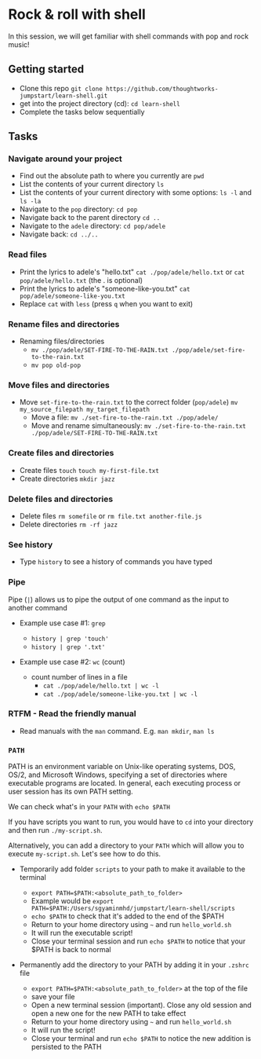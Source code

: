 # Rock & roll with shell

In this session, we will get familiar with shell commands with pop and rock music!

## Getting started
- Clone this repo `git clone https://github.com/thoughtworks-jumpstart/learn-shell.git`
- get into the project directory (cd): `cd learn-shell`
- Complete the tasks below sequentially

## Tasks

### Navigate around your project
- Find out the absolute path to where you currently are `pwd`
- List the contents of your current directory `ls`
- List the contents of your current directory with some options: `ls -l` and `ls -la`
- Navigate to the `pop` directory: `cd pop`
- Navigate back to the parent directory `cd ..`
- Navigate to the `adele` directory: `cd pop/adele`
- Navigate back: `cd ../..`

### Read files
- Print the lyrics to adele's "hello.txt" `cat ./pop/adele/hello.txt` or `cat pop/adele/hello.txt` (the . is optional)
- Print the lyrics to adele's "someone-like-you.txt" `cat pop/adele/someone-like-you.txt`
- Replace `cat` with `less` (press `q` when you want to exit)

### Rename files and directories
- Renaming files/directories
  - `mv ./pop/adele/SET-FIRE-TO-THE-RAIN.txt ./pop/adele/set-fire-to-the-rain.txt`
  - `mv pop old-pop`

### Move files and directories
- Move `set-fire-to-the-rain.txt` to the correct folder (`pop/adele`) `mv my_source_filepath my_target_filepath`
  - Move a file: `mv ./set-fire-to-the-rain.txt ./pop/adele/`
  - Move and rename simultaneously: `mv ./set-fire-to-the-rain.txt ./pop/adele/SET-FIRE-TO-THE-RAIN.txt`

### Create files and directories
- Create files `touch` `touch my-first-file.txt`
- Create directories `mkdir jazz`

### Delete files and directories
- Delete files `rm somefile` or `rm file.txt another-file.js`
- Delete directories `rm -rf jazz`

### See history
- Type `history` to see a history of commands you have typed

### Pipe
Pipe (`|`) allows us to pipe the output of one command as the input to another command
- Example use case #1: `grep`
  - `history | grep 'touch'`
  - `history | grep '.txt'`

- Example use case #2: `wc` (count)
  - count number of lines in a file
    - `cat ./pop/adele/hello.txt | wc -l`
    - `cat ./pop/adele/someone-like-you.txt | wc -l`

### RTFM - Read the friendly manual
- Read manuals with the `man` command. E.g. `man mkdir`, `man ls`

### `PATH`
PATH is an environment variable on Unix-like operating systems, DOS, OS/2, and Microsoft Windows, specifying a set of directories where executable programs are located. In general, each executing process or user session has its own PATH setting. 

We can check what's in your `PATH` with `echo $PATH`

If you have scripts you want to run, you would have to `cd` into your directory and then run `./my-script.sh`.

Alternatively, you can add a directory to your `PATH` which will allow you to execute `my-script.sh`. Let's see how to do this.

- Temporarily add folder `scripts` to your path to make it available to the terminal
  - `export PATH=$PATH:<absolute_path_to_folder>`
  - Example would be `export PATH=$PATH:/Users/sgyaminmhd/jumpstart/learn-shell/scripts`
  - `echo $PATH` to check that it's added to the end of the $PATH
  - Return to your home directory using `~` and run `hello_world.sh`
  - It will run the executable script!
  - Close your terminal session and run `echo $PATH` to notice that your $PATH is back to normal

- Permanently add the directory to your PATH by adding it in your `.zshrc` file
  - `export PATH=$PATH:<absolute_path_to_folder>` at the top of the file
  - save your file
  - Open a new terminal session (important). Close any old session and open a new one for the new PATH to take effect
  - Return to your home directory using `~` and run `hello_world.sh`
  - It will run the script!
  - Close your terminal and run `echo $PATH` to notice the new addition is persisted to the PATH
